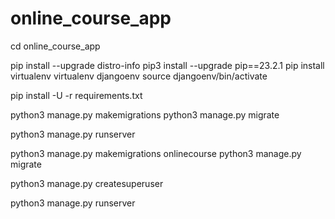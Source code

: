 # online_course_app

cd online_course_app

pip install --upgrade distro-info
pip3 install --upgrade pip==23.2.1
pip install virtualenv
virtualenv djangoenv
source djangoenv/bin/activate

pip install -U -r requirements.txt

python3 manage.py makemigrations
python3 manage.py migrate

python3 manage.py runserver

python3 manage.py makemigrations onlinecourse
python3 manage.py migrate

python3 manage.py createsuperuser

python3 manage.py runserver
